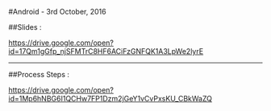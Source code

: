 
#Android - 3rd October, 2016

##Slides : 

https://drive.google.com/open?id=17Qm1gGfp_njSFMTrC8HF6ACiFzGNFQK1A3LpWe2lyrE

---------------

##Process Steps : 

https://drive.google.com/open?id=1Mp6hNBG6I1QCHw7FP1Dzm2jGeY1vCvPxsKU_CBkWaZQ

